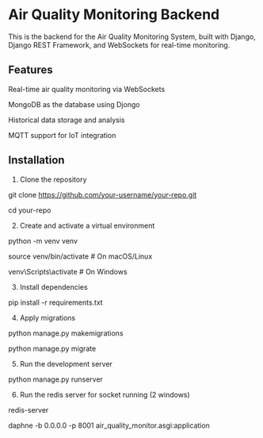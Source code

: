 # Air Quality Monitoring Backend

This is the backend for the Air Quality Monitoring System, built with Django, Django REST Framework, and WebSockets for real-time monitoring.

## Features

Real-time air quality monitoring via WebSockets

MongoDB as the database using Djongo

Historical data storage and analysis

MQTT support for IoT integration

## Installation

1. Clone the repository

git clone https://github.com/your-username/your-repo.git

cd your-repo

2. Create and activate a virtual environment

python -m venv venv

source venv/bin/activate  # On macOS/Linux

venv\Scripts\activate    # On Windows

3. Install dependencies

pip install -r requirements.txt

4. Apply migrations

python manage.py makemigrations

python manage.py migrate

5. Run the development server

python manage.py runserver

6. Run the redis server for socket running (2 windows)

redis-server

daphne -b 0.0.0.0 -p 8001 air_quality_monitor.asgi:application


